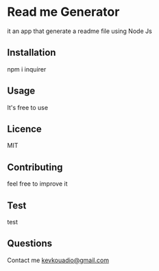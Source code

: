 # Read me Generator
it an app that generate a readme file using Node Js
## Installation
npm i inquirer
## Usage
It's free to use
## Licence
MIT
## Contributing
feel free to improve it
## Test
test
## Questions
Contact me kevkouadio@gmail.com